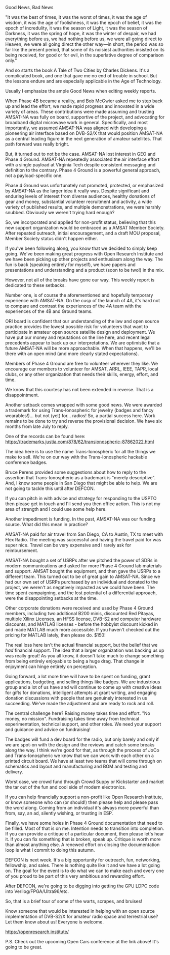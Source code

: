 Good News, Bad News

"It was the best of times, it was the worst of times, it was the age of wisdom, it was the age of foolishness, it was the epoch of belief, it was the epoch of incredulity, it was the season of Light, it was the season of Darkness, it was the spring of hope, it was the winter of despair, we had everything before us, we had nothing before us, we were all going direct to Heaven, we were all going direct the other way—in short, the period was so far like the present period, that some of its noisiest authorities insisted on its being received, for good or for evil, in the superlative degree of comparison only."

And so starts the book A Tale of Two Cities by Charles Dickens. It's a complicated book, and one that gave me no end of trouble in school. But the lessons endure and are especially applicable in the Age of Technology.

Usually I emphasize the ample Good News when editing weekly reports.

When Phase 4B became a reality, and Bob McGwier asked me to step back up and lead the effort, we made rapid progress and innovated in a wide variety of areas. These contributions were made assuming and trusting AMSAT-NA was fully on board, supportive of the project, and advocating for broadband digital microwave work in general. Specifically, and most importantly, we assumed AMSAT-NA was aligned with developing a pioneering air interface based on DVB-S2/X that would position AMSAT-NA as a central leading figure in the next generation of amateur satellites. That path forward was really bright.

But, it turned out to not be the case. AMSAT-NA lost interest in GEO and Phase 4 Ground. AMSAT-NA repeatedly associated the air interface effort with a single payload at Virginia Tech despite consistent messaging and definition to the contrary. Phase 4 Ground is a powerful general approach, not a payload-specific one. 

Phase 4 Ground was unfortunately not promoted, protected, or emphasized by AMSAT-NA as the larger idea it really was. Despite significant and enduring levels of interest from diverse audiences, healthy donations of gear and money, substantial volunteer recruitment and activity, a wide variety of published results, and multiple demonstrations, we were harshly snubbed. Obviously we weren't trying hard enough?

So, we incorporated and applied for non-profit status, believing that this new support organization would be embraced as a AMSAT Member Society. After repeated outreach, initial encouragement, and a draft MOU proposal, Member Society status didn't happen either.

If you've been following along, you know that we decided to simply keep going. We've been making great progress with Open Research Institute and we have been picking up other projects and enthusiasm along the way. The fun is back (speaking entirely for myself), we have papers and presentations and understanding and a product (soon to be two!) in the mix. 

However, not all of the breaks have gone our way. This weekly report is dedicated to these setbacks.

Number one, is of course the aforementioned and hopefully temporary experience with AMSAT-NA. On the cusp of the launch of 4A, it's hard not to compare and contrast the experiences of the 4A team with the experiences of the 4B and Ground teams. 

ORI board is confident that our understanding of the law and open source practice provides the lowest possible risk for volunteers that want to participate in amateur open source satellite design and deployment. We have put our money and reputations on the line here, and recent legal precedents appear to back up our interpretations. We are optimistic that a future AMSAT-NA will be more approachable. When that happens, we'll be there with an open mind (and more clearly stated expectations). 

Members of Phase 4 Ground are free to volunteer wherever they like. We encourage our members to volunteer for AMSAT, ARRL, IEEE, TAPR, local clubs, or any other organization that needs their skills, energy, effort, and time. 

We know that this courtesy has not been extended in reverse. That is a disappointment. 

Another setback comes wrapped with some good news. We were awarded a trademark for using Trans-Ionospheric for jewelry (badges and fancy wearables!)... but not (yet) for... radios! So, a partial success here. Work remains to be done to try and reverse the provisional decision. We have six months from late July to reply.

One of the records can be found here: 
https://trademarks.justia.com/878/62/transionospheric-87862022.html

The idea here is to use the name Trans-Ionospheric for all the things we make to sell. We're on our way with the Trans-Ionospheric hackable conference badges. 

Bruce Perens provided some suggestions about how to reply to the assertion that Trans-Ionospheric as a trademark is "merely descriptive". And, I know some people in San Diego that might be able to help. We are not going to tackle this until after DEFCON. 

If you can pitch in with advice and strategy for responding to the USPTO then please get in touch and I'll send you then office action. This is not my area of strength and I could use some help here. 

Another impediment is funding. In the past, AMSAT-NA was our funding source. What did this mean in practice? 

AMSAT-NA paid for air travel from San Diego, CA to Austin, TX to meet with Flex Radio. The meeting was successful and having the travel paid for was super nice. Travel can be very expensive and I rarely ask for reimbursement.

AMSAT-NA bought a set of USRPs after we pitched the power of SDRs in modern communications and asked for more Phase 4 Ground lab materials and support. AMSAT bought the equipment, and then gave the USRPs to a different team. This turned out to be of great gain to AMSAT-NA. Since we had our own set of USRPs purchased by an individual and donated to the project, we weren't as negatively impacted as we could have been. The time spent campaigning, and the lost potential of a differential approach, were the disappointing setbacks at the time. 

Other corporate donations were received and used by Phase 4 Ground members, including two additional B200 minis, discounted Red Pitayas, multiple Xilinx Licenses, an HFSS license, DVB-S2 and computer hardware discounts, and MATLAB licenses - before the hobbyist discount kicked in and made MATLAB much more accessible. If you haven't checked out the pricing for MATLAB lately, then please do. $150!

The real loss here isn't the actual financial support, but the belief that we *had* financial support. The idea that a larger organization was backing us up was really great! As you all know, it doesn't take much to change something from being entirely enjoyable to being a huge drag. That change in enjoyment can hinge entirely on perception.

Going forward, a lot more time will have to be spent on funding, grant applications, budgeting, and selling things like badges. We are industrious group and a lot of us have and will continue to come up with creative ideas for gifts for donations, intelligent attempts at grant writing, and engaging donation discussions with people that are genuinely interested in us succeeding. We've made the adjustment and are ready to rock and roll.

The central challenge here? Raising money takes time and effort. "No money, no mission". Fundraising takes time away from technical experimentation, technical support, and other roles. We need your support and guidance and advice on fundraising!

The badges will fund a dev board for the radio, but only barely and only if we are spot-on with the design and the reviews and catch some breaks along the way. I think we're good for that, as through the process of JoCo and Trans-Ionospheric we know that we can work with each other on a printed circuit board. We have at least two teams that will come through on schematics and layout and manufacturing and BOM and testing and delivery.

Worst case, we crowd fund through Crowd Suppy or Kickstarter and market the tar out of the fun and cool side of modern electronics.

If you can help financially support a non-profit like Open Research Institute, or know someone who can (or should!) then please help and please pass the word along. Coming from an individual it's always more powerful than from, say, an ad, silently wishing, or trusting in ESP.

Finally, we have some holes in Phase 4 Ground documentation that need to be filled. Most of that is on me. Intention needs to transition into completion. If you can provide a critique of a particular document, then please let's hear it. If you can fix something that is broken, speak up. Critique is worth more than almost anything else. A renewed effort on closing the documentation loop is what I commit to doing this autumn. 

DEFCON is next week. It's a big opportunity for outreach, fun, networking, fellowship, and sales. There is nothing quite like it and we have a lot going on. The goal for the event is to do what we can to make each and every one of you proud to be part of this very ambitious and rewarding effort. 

After DEFCON, we're going to be digging into getting the GPU LDPC code into Verilog/FPGA/Ultra96/etc.

So, that is a brief tour of some of the warts, scrapes, and bruises! 

Know someone that would be interested in helping with an open source implementation of DVB-S2/X for amateur radio space and terrestrial use? Let them know about us! Everyone is welcome. 

https://openresearch.institute/

P.S. Check out the upcoming Open Cars conference at the link above! It's going to be great. 





